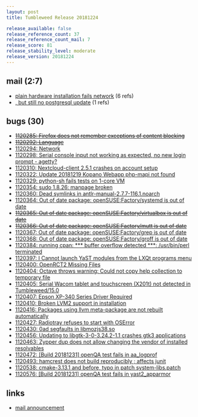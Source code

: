 ```yaml
---
layout: post
title: Tumbleweed Release 20181224

release_available: false
release_reference_count: 37
release_reference_count_mail: 7
release_score: 81
release_stability_level: moderate
release_version: 20181224
---
```


## mail (2:7)

- [plain hardware installation fails network](https://lists.opensuse.org/opensuse-factory/2018-12/msg00173.html) (6 refs)
- [, but still no postgresql update](https://lists.opensuse.org/opensuse-factory/2018-12/msg00164.html) (1 refs)

## bugs (30)

<!--more-->

- ~~[1120285: Firefox does not remember exceptions of content blocking](https://bugzilla.opensuse.org/show_bug.cgi?id=1120285)~~
- ~~[1120292: Language](https://bugzilla.opensuse.org/show_bug.cgi?id=1120292)~~
- [1120294: Network](https://bugzilla.opensuse.org/show_bug.cgi?id=1120294)
- [1120298: Serial console input not working as expected, no new login prompt - agetty?](https://bugzilla.opensuse.org/show_bug.cgi?id=1120298)
- [1120310: Nextcloud-client 2.5.1 crashes on account setup](https://bugzilla.opensuse.org/show_bug.cgi?id=1120310)
- [1120322: Update 20181219 Kopano Webapp php-mapi not found](https://bugzilla.opensuse.org/show_bug.cgi?id=1120322)
- [1120329: python-sh fails tests on 1-core VM](https://bugzilla.opensuse.org/show_bug.cgi?id=1120329)
- [1120354: sudo 1.8.26: manpage broken](https://bugzilla.opensuse.org/show_bug.cgi?id=1120354)
- [1120360: Dead symlinks in antlr-manual-2.7.7-116.1.noarch](https://bugzilla.opensuse.org/show_bug.cgi?id=1120360)
- [1120364: Out of date package: openSUSE:Factory/systemd is out of date](https://bugzilla.opensuse.org/show_bug.cgi?id=1120364)
- ~~[1120365: Out of date package: openSUSE:Factory/virtualbox is out  of date](https://bugzilla.opensuse.org/show_bug.cgi?id=1120365)~~
- ~~[1120366: Out of date package: openSUSE:Factory/mutt is out of date](https://bugzilla.opensuse.org/show_bug.cgi?id=1120366)~~
- [1120367: Out of date package: openSUSE:Factory/grep is out of date](https://bugzilla.opensuse.org/show_bug.cgi?id=1120367)
- [1120368: Out of date package: openSUSE:Factory/groff is out of date](https://bugzilla.opensuse.org/show_bug.cgi?id=1120368)
- [1120384: running cpan: *** buffer overflow detected ***: /usr/bin/perl terminated](https://bugzilla.opensuse.org/show_bug.cgi?id=1120384)
- [1120397: I Cannot launch YaST modules from the LXQt programs menu](https://bugzilla.opensuse.org/show_bug.cgi?id=1120397)
- [1120400: OpenRCT2 Missing Files](https://bugzilla.opensuse.org/show_bug.cgi?id=1120400)
- [1120404: Octave throws warning: Could not copy help collection to temporary file](https://bugzilla.opensuse.org/show_bug.cgi?id=1120404)
- [1120405: Serial Wacom tablet and touchscreen (X201t) not detected in Tumbleweed/15.0](https://bugzilla.opensuse.org/show_bug.cgi?id=1120405)
- [1120407: Epson XP-340 Series Driver Required](https://bugzilla.opensuse.org/show_bug.cgi?id=1120407)
- [1120410: Broken LVM2 support in installation](https://bugzilla.opensuse.org/show_bug.cgi?id=1120410)
- [1120416: Packages using llvm meta-package are not rebuilt automatically](https://bugzilla.opensuse.org/show_bug.cgi?id=1120416)
- [1120427: Radiotray refuses to start with OSError](https://bugzilla.opensuse.org/show_bug.cgi?id=1120427)
- [1120430: 0ad segfaults in libmozjs38.so](https://bugzilla.opensuse.org/show_bug.cgi?id=1120430)
- [1120456: Updating to libgtk-3-0-3.24.2-1.1 crashes gtk3 applications](https://bugzilla.opensuse.org/show_bug.cgi?id=1120456)
- [1120463: Zypper dup does not allow changing the vendor of installed resolvables](https://bugzilla.opensuse.org/show_bug.cgi?id=1120463)
- [1120472: \[Build 20181231\] openQA test fails in aa_logprof](https://bugzilla.opensuse.org/show_bug.cgi?id=1120472)
- [1120493: hamcrest does not build reproducibly ; affects junit](https://bugzilla.opensuse.org/show_bug.cgi?id=1120493)
- [1120538: cmake-3.13.1 and before, typo in patch  system-libs.patch](https://bugzilla.opensuse.org/show_bug.cgi?id=1120538)
- [1120576: \[Build 20181231\] openQA test fails in yast2_apparmor](https://bugzilla.opensuse.org/show_bug.cgi?id=1120576)



## links

- [mail announcement](https://lists.opensuse.org/opensuse-factory/2018-12/msg00160.html)
